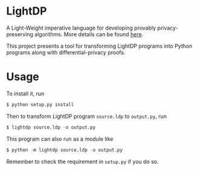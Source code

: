 # LightDP

A Light-Weight imperative language for developing provably privacy-preserving algorithms.
More details can be found [here](http://www.cse.psu.edu/~dbz5017/pub/popl17.pdf).

This project presents a tool for transforming LightDP programs into Python programs along with differential-privacy proofs.

# Usage

To install it, run

```python
$ python setup.py install
```

Then to transform LightDP program `source.ldp` to `output.py`, run

```python
$ lightdp source.ldp -o output.py
```

This program can also run as a module like
```python
$ python -m lightdp source.ldp -o output.py
```

Remember to check the requirement in `setup.py` if you do so.
